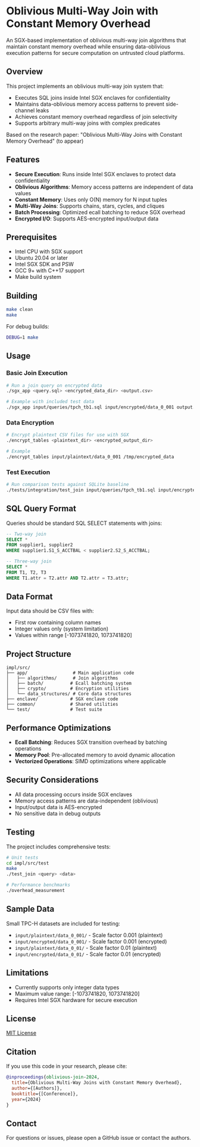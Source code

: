 # Oblivious Multi-Way Join with Constant Memory Overhead

An SGX-based implementation of oblivious multi-way join algorithms that maintain constant memory overhead while ensuring data-oblivious execution patterns for secure computation on untrusted cloud platforms.

## Overview

This project implements an oblivious multi-way join system that:
- Executes SQL joins inside Intel SGX enclaves for confidentiality
- Maintains data-oblivious memory access patterns to prevent side-channel leaks
- Achieves constant memory overhead regardless of join selectivity
- Supports arbitrary multi-way joins with complex predicates

Based on the research paper: "Oblivious Multi-Way Joins with Constant Memory Overhead" (to appear)

## Features

- **Secure Execution**: Runs inside Intel SGX enclaves to protect data confidentiality
- **Oblivious Algorithms**: Memory access patterns are independent of data values
- **Constant Memory**: Uses only O(N) memory for N input tuples
- **Multi-Way Joins**: Supports chains, stars, cycles, and cliques
- **Batch Processing**: Optimized ecall batching to reduce SGX overhead
- **Encrypted I/O**: Supports AES-encrypted input/output data

## Prerequisites

- Intel CPU with SGX support
- Ubuntu 20.04 or later
- Intel SGX SDK and PSW
- GCC 9+ with C++17 support
- Make build system

## Building

```bash
make clean
make
```

For debug builds:
```bash
DEBUG=1 make
```

## Usage

### Basic Join Execution

```bash
# Run a join query on encrypted data
./sgx_app <query.sql> <encrypted_data_dir> <output.csv>

# Example with included test data
./sgx_app input/queries/tpch_tb1.sql input/encrypted/data_0_001 output.csv
```

### Data Encryption

```bash
# Encrypt plaintext CSV files for use with SGX
./encrypt_tables <plaintext_dir> <encrypted_output_dir>

# Example
./encrypt_tables input/plaintext/data_0_001 /tmp/encrypted_data
```

### Test Execution

```bash
# Run comparison tests against SQLite baseline
./tests/integration/test_join input/queries/tpch_tb1.sql input/encrypted/data_0_001
```

## SQL Query Format

Queries should be standard SQL SELECT statements with joins:

```sql
-- Two-way join
SELECT *
FROM supplier1, supplier2
WHERE supplier1.S1_S_ACCTBAL < supplier2.S2_S_ACCTBAL;

-- Three-way join
SELECT *
FROM T1, T2, T3
WHERE T1.attr = T2.attr AND T2.attr = T3.attr;
```

## Data Format

Input data should be CSV files with:
- First row containing column names
- Integer values only (system limitation)
- Values within range [-1073741820, 1073741820]

## Project Structure

```
impl/src/
├── app/                 # Main application code
│   ├── algorithms/      # Join algorithms
│   ├── batch/          # Ecall batching system
│   ├── crypto/         # Encryption utilities
│   └── data_structures/ # Core data structures
├── enclave/            # SGX enclave code
├── common/             # Shared utilities
└── test/               # Test suite
```

## Performance Optimizations

- **Ecall Batching**: Reduces SGX transition overhead by batching operations
- **Memory Pool**: Pre-allocated memory to avoid dynamic allocation
- **Vectorized Operations**: SIMD optimizations where applicable

## Security Considerations

- All data processing occurs inside SGX enclaves
- Memory access patterns are data-independent (oblivious)
- Input/output data is AES-encrypted
- No sensitive data in debug outputs

## Testing

The project includes comprehensive tests:

```bash
# Unit tests
cd impl/src/test
make
./test_join <query> <data>

# Performance benchmarks
./overhead_measurement
```

## Sample Data

Small TPC-H datasets are included for testing:
- `input/plaintext/data_0_001/` - Scale factor 0.001 (plaintext)
- `input/encrypted/data_0_001/` - Scale factor 0.001 (encrypted)
- `input/plaintext/data_0_01/` - Scale factor 0.01 (plaintext)
- `input/encrypted/data_0_01/` - Scale factor 0.01 (encrypted)

## Limitations

- Currently supports only integer data types
- Maximum value range: [-1073741820, 1073741820]
- Requires Intel SGX hardware for secure execution

## License

[MIT License](LICENSE)

## Citation

If you use this code in your research, please cite:

```bibtex
@inproceedings{oblivious-join-2024,
  title={Oblivious Multi-Way Joins with Constant Memory Overhead},
  author={[Authors]},
  booktitle={[Conference]},
  year={2024}
}
```

## Contact

For questions or issues, please open a GitHub issue or contact the authors.